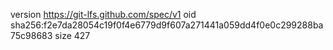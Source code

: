 version https://git-lfs.github.com/spec/v1
oid sha256:f2e7da28054c19f0f4e6779d9f607a271441a059dd4f0e0c299288ba75c98683
size 427
